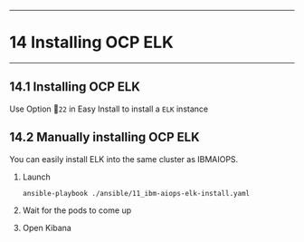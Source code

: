 -----------------------------------------------------------------------------------
# 14 Installing OCP ELK
---------------------------------------------------------------

## 14.1 Installing OCP ELK

Use Option 🐥`22` in Easy Install to install a `ELK` instance

## 14.2 Manually installing OCP ELK

You can easily install ELK into the same cluster as IBMAIOPS.


1. Launch

	```bash
	ansible-playbook ./ansible/11_ibm-aiops-elk-install.yaml
	```
2. Wait for the pods to come up
3. Open Kibana


<div style="page-break-after: always;"></div>
